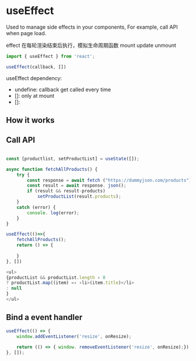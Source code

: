 # useEffect
Used to manage side effects in your components, 
For example, call API when page load.

effect 在每轮渲染结束后执行，模拟生命周期函数
mount
update
unmount

```js
import { useEffect } from 'react';

useEffect(callback, [])
```

useEffect dependency:
- undefine:   callback get called every time
- []: only at mount
- []: 

## How it works


## Call API
```js

const [productlist, setProductList] = useState([]);

async function fetchAllProducts() {
    try {
        const response = await fetch ("https://dummyjson.com/products");
        const result = await response. json();
        if (result && result-products) 
            setProductList(result.products);
    }
    catch (error) {
        console. log(error);
    }
}

useEffect(()=>{
    fetchAllProducts();
    return () => {
        
    }
}, [])

<ul>
{productList && productList.length › 0
? productList.map((item) =› ‹li>(item.title)</li>
: null
}
</ul>

```


## Bind a event handler
```js
useEffect(() => {
    window.addEventListener('resize', onResize);
    
    return (() => { window. removeEventListener('resize', onResize);});
}, []);
```